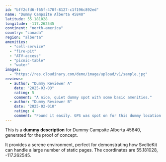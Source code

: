```yaml
---
id: "bff2cfd6-f65f-470f-8127-c1f196c892ed"
name: "Dummy Campsite Alberta 45840"
latitude: 55.181028
longitude: -117.262545
continent: "north-america"
country: "canada"
region: "alberta"
amenities:
  - "cell-service"
  - "fire-pit"
  - "ATV-access"
  - "picnic-table"
  - "water"
images:
  - "https://res.cloudinary.com/demo/image/upload/v1/sample.jpg"
reviews:
  - author: "Dummy Reviewer A"
    date: "2025-03-03"
    rating: 5
    comment: "A nice, quiet dummy spot with some basic amenities."
  - author: "Dummy Reviewer B"
    date: "2025-02-010"
    rating: 4
    comment: "Found it easily. GPS was spot on for this dummy location."
---
```


This is a **dummy description** for Dummy Campsite Alberta 45840, generated for the proof of concept.

It provides a serene environment, perfect for demonstrating how SvelteKit can handle a large number of static pages. The coordinates are 55.181028, -117.262545.
